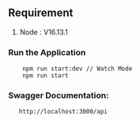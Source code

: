 ## Requirement

1. Node : V16.13.1

### Run the Application

```
    npm run start:dev // Watch Mode
    npm run start
```

### Swagger Documentation:

```
   http://localhost:3000/api
```
